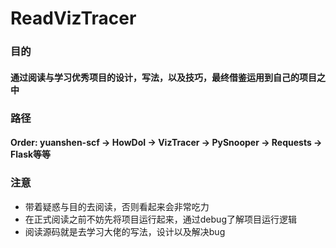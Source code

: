 # ReadVizTracer

### 目的
#### 通过阅读与学习优秀项目的设计，写法，以及技巧，最终借鉴运用到自己的项目之中

### 路径
#### Order: yuanshen-scf -> HowDoI -> VizTracer -> PySnooper -> Requests -> Flask等等

### 注意
<ul>
    <li>带着疑惑与目的去阅读，否则看起来会非常吃力</li>
    <li>在正式阅读之前不妨先将项目运行起来，通过debug了解项目运行逻辑</li>
    <li>阅读源码就是去学习大佬的写法，设计以及解决bug</li>
</ul>